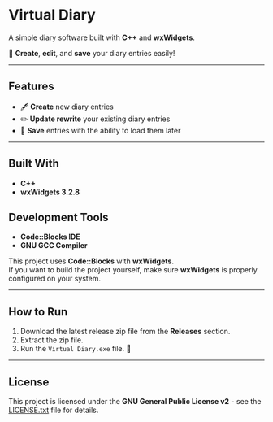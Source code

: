 # Virtual Diary

A simple diary software built with **C++** and **wxWidgets**.

📝 **Create**, **edit**, and **save** your diary entries easily!

---

## Features

- 🖋️ **Create** new diary entries
- ✏️ **Update rewrite** your existing diary entries
- 💾 **Save** entries with the ability to load them later

---

## Built With

- **C++**
- **wxWidgets 3.2.8**

## Development Tools

- **Code::Blocks IDE**
- **GNU GCC Compiler**

This project uses **Code::Blocks** with **wxWidgets**.  
If you want to build the project yourself, make sure **wxWidgets** is properly configured on your system.

---

## How to Run

1. Download the latest release zip file from the **Releases** section.
2. Extract the zip file.
3. Run the `Virtual Diary.exe` file. 🎉

---

## License

This project is licensed under the **GNU General Public License v2** - see the [LICENSE.txt](LICENSE) file for details.
